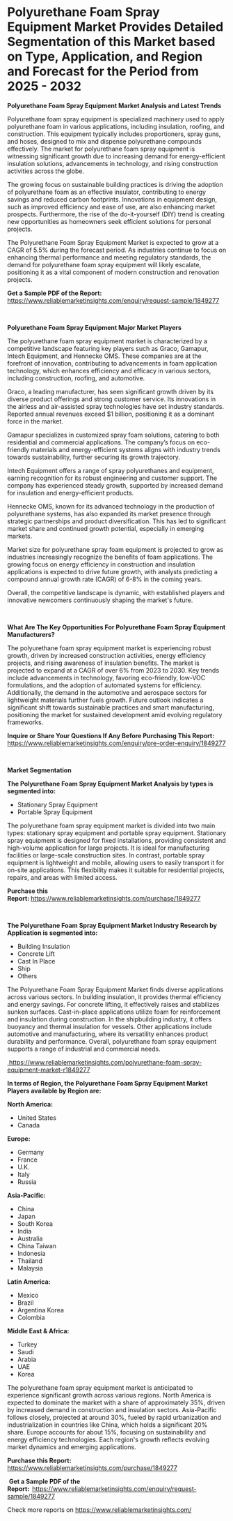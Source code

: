 <p><h1>Polyurethane Foam Spray Equipment Market Provides Detailed Segmentation of this Market based on Type, Application, and Region and Forecast for the Period from 2025 - 2032</h1></p><p><strong>Polyurethane Foam Spray Equipment Market Analysis and Latest Trends</strong></p>
<p><p>Polyurethane foam spray equipment is specialized machinery used to apply polyurethane foam in various applications, including insulation, roofing, and construction. This equipment typically includes proportioners, spray guns, and hoses, designed to mix and dispense polyurethane compounds effectively. The market for polyurethane foam spray equipment is witnessing significant growth due to increasing demand for energy-efficient insulation solutions, advancements in technology, and rising construction activities across the globe.</p><p>The growing focus on sustainable building practices is driving the adoption of polyurethane foam as an effective insulator, contributing to energy savings and reduced carbon footprints. Innovations in equipment design, such as improved efficiency and ease of use, are also enhancing market prospects. Furthermore, the rise of the do-it-yourself (DIY) trend is creating new opportunities as homeowners seek efficient solutions for personal projects.</p><p>The Polyurethane Foam Spray Equipment Market is expected to grow at a CAGR of 5.5% during the forecast period. As industries continue to focus on enhancing thermal performance and meeting regulatory standards, the demand for polyurethane foam spray equipment will likely escalate, positioning it as a vital component of modern construction and renovation projects.</p></p>
<p><strong>Get a Sample PDF of the Report:&nbsp;</strong> <a href="https://www.reliablemarketinsights.com/enquiry/request-sample/1849277?utm_campaign=3531&utm_medium=2&utm_source=Github&utm_content=ia&utm_term=11042025&utm_id=polyurethane-foam-spray-equipment">https://www.reliablemarketinsights.com/enquiry/request-sample/1849277</a></p>
<p>&nbsp;</p>
<p><strong>Polyurethane Foam Spray Equipment Major Market Players</strong></p>
<p><p>The polyurethane foam spray equipment market is characterized by a competitive landscape featuring key players such as Graco, Gamapur, Intech Equipment, and Hennecke OMS. These companies are at the forefront of innovation, contributing to advancements in foam application technology, which enhances efficiency and efficacy in various sectors, including construction, roofing, and automotive.</p><p>Graco, a leading manufacturer, has seen significant growth driven by its diverse product offerings and strong customer service. Its innovations in the airless and air-assisted spray technologies have set industry standards. Reported annual revenues exceed $1 billion, positioning it as a dominant force in the market.</p><p>Gamapur specializes in customized spray foam solutions, catering to both residential and commercial applications. The company’s focus on eco-friendly materials and energy-efficient systems aligns with industry trends towards sustainability, further securing its growth trajectory.</p><p>Intech Equipment offers a range of spray polyurethanes and equipment, earning recognition for its robust engineering and customer support. The company has experienced steady growth, supported by increased demand for insulation and energy-efficient products.</p><p>Hennecke OMS, known for its advanced technology in the production of polyurethane systems, has also expanded its market presence through strategic partnerships and product diversification. This has led to significant market share and continued growth potential, especially in emerging markets.</p><p>Market size for polyurethane spray foam equipment is projected to grow as industries increasingly recognize the benefits of foam applications. The growing focus on energy efficiency in construction and insulation applications is expected to drive future growth, with analysts predicting a compound annual growth rate (CAGR) of 6-8% in the coming years.</p><p>Overall, the competitive landscape is dynamic, with established players and innovative newcomers continuously shaping the market's future.</p></p>
<p>&nbsp;</p>
<p><strong>What Are The Key Opportunities For Polyurethane Foam Spray Equipment Manufacturers?</strong></p>
<p><p>The polyurethane foam spray equipment market is experiencing robust growth, driven by increased construction activities, energy efficiency projects, and rising awareness of insulation benefits. The market is projected to expand at a CAGR of over 6% from 2023 to 2030. Key trends include advancements in technology, favoring eco-friendly, low-VOC formulations, and the adoption of automated systems for efficiency. Additionally, the demand in the automotive and aerospace sectors for lightweight materials further fuels growth. Future outlook indicates a significant shift towards sustainable practices and smart manufacturing, positioning the market for sustained development amid evolving regulatory frameworks.</p></p>
<p><strong>Inquire or Share Your Questions If Any Before Purchasing This Report:</strong> <a href="https://www.reliablemarketinsights.com/enquiry/pre-order-enquiry/1849277?utm_campaign=3531&utm_medium=2&utm_source=Github&utm_content=ia&utm_term=11042025&utm_id=polyurethane-foam-spray-equipment">https://www.reliablemarketinsights.com/enquiry/pre-order-enquiry/1849277</a></p>
<p>&nbsp;</p>
<p><strong>Market Segmentation</strong></p>
<p><strong>The Polyurethane Foam Spray Equipment Market Analysis by types is segmented into:</strong></p>
<p><ul><li>Stationary Spray Equipment</li><li>Portable Spray Equipment</li></ul></p>
<p><p>The polyurethane foam spray equipment market is divided into two main types: stationary spray equipment and portable spray equipment. Stationary spray equipment is designed for fixed installations, providing consistent and high-volume application for large projects. It is ideal for manufacturing facilities or large-scale construction sites. In contrast, portable spray equipment is lightweight and mobile, allowing users to easily transport it for on-site applications. This flexibility makes it suitable for residential projects, repairs, and areas with limited access.</p></p>
<p><strong>Purchase this Report:&nbsp;</strong><a href="https://www.reliablemarketinsights.com/purchase/1849277?utm_campaign=3531&utm_medium=2&utm_source=Github&utm_content=ia&utm_term=11042025&utm_id=polyurethane-foam-spray-equipment">https://www.reliablemarketinsights.com/purchase/1849277</a></p>
<p>&nbsp;</p>
<p><strong>The Polyurethane Foam Spray Equipment Market Industry Research by Application is segmented into:</strong></p>
<p><ul><li>Building Insulation</li><li>Concrete Lift</li><li>Cast In Place</li><li>Ship</li><li>Others</li></ul></p>
<p><p>The Polyurethane Foam Spray Equipment Market finds diverse applications across various sectors. In building insulation, it provides thermal efficiency and energy savings. For concrete lifting, it effectively raises and stabilizes sunken surfaces. Cast-in-place applications utilize foam for reinforcement and insulation during construction. In the shipbuilding industry, it offers buoyancy and thermal insulation for vessels. Other applications include automotive and manufacturing, where its versatility enhances product durability and performance. Overall, polyurethane foam spray equipment supports a range of industrial and commercial needs.</p></p>
<p><a href="https://www.reliablemarketinsights.com/polyurethane-foam-spray-equipment-market-r1849277?utm_campaign=3531&utm_medium=2&utm_source=Github&utm_content=ia&utm_term=11042025&utm_id=polyurethane-foam-spray-equipment">&nbsp;https://www.reliablemarketinsights.com/polyurethane-foam-spray-equipment-market-r1849277</a></p>
<p><strong>In terms of Region, the Polyurethane Foam Spray Equipment Market Players available by Region are:</strong></p>
<p>
    <p> <strong> North America: </strong>
        <ul>
            <li>United States</li>
            <li>Canada</li>
        </ul>
        </p> 
    <p> <strong> Europe: </strong>
        <ul>
            <li>Germany</li>
            <li>France</li>
            <li>U.K.</li>
            <li>Italy</li>
            <li>Russia</li>
        </ul>
        </p> 
    <p> <strong> Asia-Pacific: </strong>
        <ul>
            <li>China</li>
            <li>Japan</li>
            <li>South Korea</li>
            <li>India</li>
            <li>Australia</li>
            <li>China Taiwan</li>
            <li>Indonesia</li>
            <li>Thailand</li>
            <li>Malaysia</li>
        </ul>
        </p> 
    <p> <strong> Latin America: </strong>
        <ul>
            <li>Mexico</li>
            <li>Brazil</li>
            <li>Argentina Korea</li>
            <li>Colombia</li>
        </ul>
        </p> 
    <p> <strong> Middle East & Africa: </strong>
        <ul>
            <li>Turkey</li>
            <li>Saudi</li>
            <li>Arabia</li>
            <li>UAE</li>
            <li>Korea</li>
        </ul>
    </p>
    </p>
<p><p>The polyurethane foam spray equipment market is anticipated to experience significant growth across various regions. North America is expected to dominate the market with a share of approximately 35%, driven by increased demand in construction and insulation sectors. Asia-Pacific follows closely, projected at around 30%, fueled by rapid urbanization and industrialization in countries like China, which holds a significant 20% share. Europe accounts for about 15%, focusing on sustainability and energy efficiency technologies. Each region's growth reflects evolving market dynamics and emerging applications.</p></p>
<p><strong>Purchase this Report: </strong><a href="https://www.reliablemarketinsights.com/purchase/1849277?utm_campaign=3531&utm_medium=2&utm_source=Github&utm_content=ia&utm_term=11042025&utm_id=polyurethane-foam-spray-equipment">https://www.reliablemarketinsights.com/purchase/1849277</a></p>
<p>&nbsp;<strong>Get a Sample PDF of the Report:&nbsp;&nbsp;</strong><a href="https://www.reliablemarketinsights.com/enquiry/request-sample/1849277?utm_campaign=3531&utm_medium=2&utm_source=Github&utm_content=ia&utm_term=11042025&utm_id=polyurethane-foam-spray-equipment">https://www.reliablemarketinsights.com/enquiry/request-sample/1849277</a></p>
<p><strong></strong></p>
<p>Check more reports on <a href="https://www.reliablemarketinsights.com/?utm_campaign=3531&utm_medium=2&utm_source=Github&utm_content=ia&utm_term=11042025&utm_id=polyurethane-foam-spray-equipment">https://www.reliablemarketinsights.com/</a></p>
